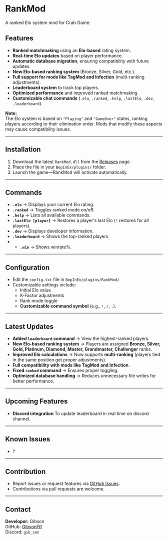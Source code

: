 # RankMod

A ranked Elo system mod for Crab Game.

## Features
- **Ranked matchmaking** using an **Elo-based** rating system.
- **Real-time Elo updates** based on player performance.
- **Automatic database migration**, ensuring compatibility with future updates.
- **New Elo-based ranking system** (Bronze, Silver, Gold, etc.).
- **Full support for mods like TagMod and Infection** (multi-ranking adjustments).
- **Leaderboard system** to track top players.
- **Optimized performance** and improved ranked matchmaking.
- **Customizable chat commands** (`.elo`, `.ranked`, `.help`, `.lastElo`, `.dev`, `.leaderboard`).

**Note:**  
The Elo system is based on `"Playing"` and `"GameOver"` states, ranking players according to their elimination order. Mods that modify these aspects may cause compatibility issues.

---

## Installation
1. Download the latest `RankMod.dll` from the [Releases](https://github.com/GibsonFR/RankMod_CrabGame/releases) page.
2. Place the file in your `BepInEx/plugins/` folder.
3. Launch the game—RankMod will activate automatically.

---

## Commands
- **`.elo`** → Displays your current Elo rating.
- **`.ranked`** → Toggles ranked mode on/off.
- **`.help`** → Lists all available commands.
- **`.lastElo [player]`** → Restores a player's last Elo (`*` restores for all players).
- **`.dev`** → Displays developer information.
- **`.leaderboard`** → Shows the top-ranked players.
- - **`.win`** → Shows winrate%.

---

## Configuration
- Edit the `config.txt` file in `BepInEx/plugins/RankMod/`.
- Customizable settings include:
  - Initial Elo value
  - K-Factor adjustments
  - Rank mode toggle
  - **Customizable command symbol** (e.g., `!`, `/`, `.`).

---

## Latest Updates
- **Added `leaderboard` command** → View the highest-ranked players.
- **New Elo-based ranking system** → Players are assigned **Bronze, Silver, Gold, Platinum, Diamond, Master, Grandmaster, Challenger** ranks.
- **Improved Elo calculations** → Now supports **multi-ranking** (players tied in the same position get proper adjustments).
- **Full compatibility with mods like TagMod and Infection**.
- **Fixed `ranked` command** → Ensures proper toggling.
- **Optimized database handling** → Reduces unnecessary file writes for better performance.

---

## Upcoming Features
- **Discord integration** To update leaderboard in real time on discord channel.

---

## Known Issues
- ?

---

## Contribution
- Report issues or request features via [GitHub Issues](https://github.com/GibsonFR/RankMod_CrabGame/issues).
- Contributions via pull requests are welcome.

---

## Contact
**Developer:** Gibson  
GitHub: [GibsonFR](https://github.com/GibsonFR)  
Discord: `gib_son`
